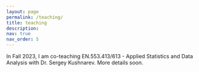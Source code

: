 ```yaml
---
layout: page
permalink: /teaching/
title: teaching
description: 
nav: true
nav_order: 5
---
```


In Fall 2023, I am co-teaching EN.553.413/613 - Applied Statistics and Data Analysis with Dr. Sergey Kushnarev. More details soon. 
